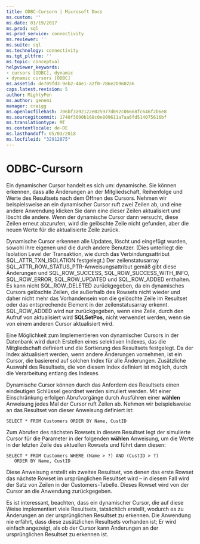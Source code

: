 ```yaml
---
title: ODBC-Cursorn | Microsoft Docs
ms.custom: ''
ms.date: 01/19/2017
ms.prod: sql
ms.prod_service: connectivity
ms.reviewer: ''
ms.suite: sql
ms.technology: connectivity
ms.tgt_pltfrm: ''
ms.topic: conceptual
helpviewer_keywords:
- cursors [ODBC], dynamic
- dynamic cursors [ODBC]
ms.assetid: de709fd3-9eb2-44e1-a2f0-786e2b9602a6
caps.latest.revision: 5
author: MightyPen
ms.author: genemi
manager: craigg
ms.openlocfilehash: 706bf3a92122e025977d092c06668fc646f2b6e8
ms.sourcegitcommit: 1740f3090b168c0e809611a7aa6fd514075616bf
ms.translationtype: MT
ms.contentlocale: de-DE
ms.lasthandoff: 05/03/2018
ms.locfileid: "32912875"
---
```

# <a name="odbc-dynamic-cursors"></a>ODBC-Cursorn
Ein dynamischer Cursor handelt es sich um: dynamische. Sie können erkennen, dass alle Änderungen an der Mitgliedschaft, Reihenfolge und Werte des Resultsets nach dem Öffnen des Cursors. Nehmen wir beispielsweise an ein dynamischer Cursor ruft zwei Zeilen ab, und eine andere Anwendung klicken Sie dann eine dieser Zeilen aktualisiert und löscht die andere. Wenn der dynamische Cursor dann versucht, diese Zeilen erneut abzurufen, wird die gelöschte Zeile nicht gefunden, aber die neuen Werte für die aktualisierte Zeile zurück.  
  
 Dynamische Cursor erkennen alle Updates, löscht und eingefügt wurden, sowohl ihre eigenen und die durch andere Benutzer. (Dies unterliegt die Isolation Level der Transaktion, wie durch das Verbindungsattribut SQL_ATTR_TXN_ISOLATION festgelegt.) Der zeilenstatusarray SQL_ATTR_ROW_STATUS_PTR-Anweisungsattribut gemäß gibt diese Änderungen und SQL_ROW_SUCCESS, SQL_ROW_SUCCESS_WITH_INFO, SQL_ROW_ERROR, SQL_ROW_UPDATED und SQL_ROW_ADDED enthalten. Es kann nicht SQL_ROW_DELETED zurückgegeben, da ein dynamisches Cursors gelöschte Zeilen, die außerhalb des Rowsets nicht wieder und daher nicht mehr das Vorhandensein von die gelöschte Zeile im Resultset oder das entsprechende Element in der zeilenstatusarray erkennt. SQL_ROW_ADDED wird nur zurückgegeben, wenn eine Zeile, durch den Aufruf von aktualisiert wird **SQLSetPos**, nicht verwendet werden, wenn sie von einem anderen Cursor aktualisiert wird.  
  
 Eine Möglichkeit zum Implementieren von dynamischer Cursors in der Datenbank wird durch Erstellen eines selektiven Indexes, das die Mitgliedschaft definiert und die Sortierung des Resultsets festgelegt. Da der Index aktualisiert werden, wenn andere Änderungen vornehmen, ist ein Cursor, die basierend auf solchen Index für alle Änderungen. Zusätzliche Auswahl des Resultsets, die von diesem Index definiert ist möglich, durch die Verarbeitung entlang des Indexes.  
  
 Dynamische Cursor können durch das Anfordern des Resultsets einen eindeutigen Schlüssel geordnet werden simuliert werden. Mit einer Einschränkung erfolgen Abrufvorgänge durch Ausführen einer **wählen** Anweisung jedes Mal der Cursor ruft Zeilen ab. Nehmen wir beispielsweise an das Resultset von dieser Anweisung definiert ist:  
  
```  
SELECT * FROM Customers ORDER BY Name, CustID  
```  
  
 Zum Abrufen des nächsten Rowsets in diesem Resultset legt der simulierte Cursor für die Parameter in der folgenden **wählen** Anweisung, um die Werte in der letzten Zeile des aktuellen Rowsets und führt dann diesen:  
  
```  
SELECT * FROM Customers WHERE (Name > ?) AND (CustID > ?)  
   ORDER BY Name, CustID  
```  
  
 Diese Anweisung erstellt ein zweites Resultset, von denen das erste Rowset das nächste Rowset im ursprünglichen Resultset wird – in diesem Fall wird der Satz von Zeilen in der Customers-Tabelle. Dieses Rowset wird von der Cursor an die Anwendung zurückgegeben.  
  
 Es ist interessant, beachten, dass ein dynamischer Cursor, die auf diese Weise implementiert viele Resultsets, tatsächlich erstellt, wodurch es zu Änderungen an der ursprünglichen Resultset zu erkennen. Die Anwendung nie erfährt, dass diese zusätzlichen Resultsets vorhanden ist; Er wird einfach angezeigt, als ob der Cursor kann Änderungen an der ursprünglichen Resultset zu erkennen ist.

